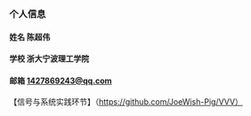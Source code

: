 ### 个人信息
#### 姓名 陈超伟
#### 学校 浙大宁波理工学院
#### 邮箱 1427869243@qq.com
【信号与系统实践环节】（https://github.com/JoeWish-Pig/VVV）
